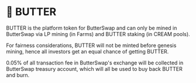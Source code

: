 # 🍞 BUTTER

BUTTER is the platform token for ButterSwap and can only be mined in ButterSwap via LP mining \(in Farms\) and BUTTER staking \(in CREAM pools\). 

For fairness considerations, BUTTER will not be minted before genesis mining, hence all investors get an equal chance of getting BUTTER.

0.05% of all transaction fee in ButterSwap's exchange will be collected in ButterSwap treasury account, which will all be used to buy back BUTTER and burn.

